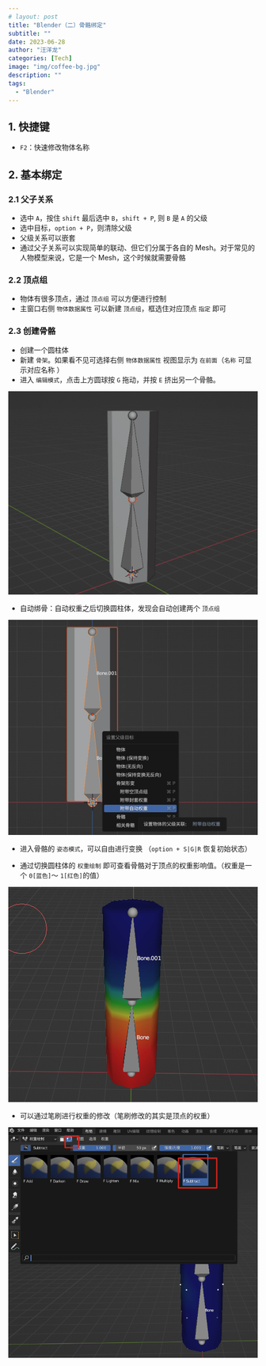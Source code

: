 ```yaml
---
# layout: post
title: "Blender（二）骨骼绑定"
subtitle: ""
date: 2023-06-28
author: "汪洋龙"
categories: [Tech]
image: "img/coffee-bg.jpg"
description: ""
tags:
  - "Blender"
---
```


## 1. 快捷键

- `F2`：快速修改物体名称

## 2. 基本绑定

### 2.1 父子关系

- 选中 `A`，按住 `shift` 最后选中 `B`，`shift + P`, 则 `B` 是 `A` 的父级
- 选中目标，`option + P`，则清除父级
- 父级关系可以嵌套
- 通过父子关系可以实现简单的联动、但它们分属于各自的 Mesh。对于常见的人物模型来说，它是一个 Mesh，这个时候就需要骨骼

### 2.2 顶点组

- 物体有很多顶点，通过 `顶点组` 可以方便进行控制
- 主窗口右侧 `物体数据属性` 可以新建 `顶点组`，框选住对应顶点 `指定` 即可

### 2.3 创建骨骼

- 创建一个圆柱体
- 新建 `骨架`。如果看不见可选择右侧 `物体数据属性` 视图显示为 `在前面`（`名称` 可显示对应名称 ）
- 进入 `编辑模式`，点击上方圆球按 `G` 拖动，并按 `E` 挤出另一个骨骼。

![骨骼1](/post/blender/images/rigging-1.jpg)

- 自动绑骨：自动权重之后切换圆柱体，发现会自动创建两个 `顶点组`

![自动绑骨](/post/blender/images/rigging-2.jpg)

- 进入骨骼的 `姿态模式`，可以自由进行变换 （`option + S|G|R` 恢复初始状态）

- 通过切换圆柱体的 `权重绘制` 即可查看骨骼对于顶点的权重影响值。（权重是一个 `0[蓝色]`～ `1[红色]`的值）

![权重绘制](/post/blender/images/rigging-3.jpg)

- 可以通过笔刷进行权重的修改（笔刷修改的其实是顶点的权重）

![权重修改](/post/blender/images/rigging-4.jpg)
